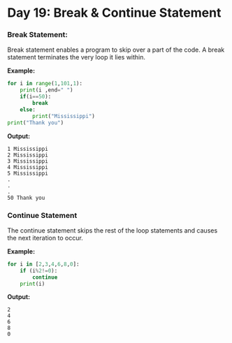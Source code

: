 # Day 19: Break & Continue Statement

### Break Statement:

Break statement enables a program to skip over a part of the code. A break statement terminates the very loop it lies within.

**Example:**

```python '
for i in range(1,101,1):
    print(i ,end=" ")
    if(i==50):
        break
    else:
        print("Mississippi")
print("Thank you")
```
**Output:**
```
1 Mississippi
2 Mississippi
3 Mississippi
4 Mississippi
5 Mississippi
.
.
.
50 Thank you
```

### Continue Statement
The continue statement skips the rest of the loop statements and causes the next iteration to occur.

**Example:**
```python
for i in [2,3,4,6,8,0]:
    if (i%2!=0):
        continue
    print(i)
  ```
**Output:**
  ```
2
4
6
8
0

```